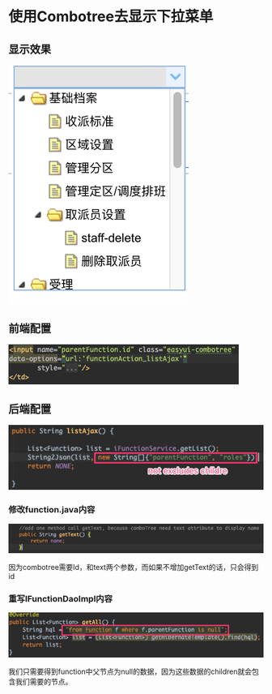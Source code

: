 # 使用Combotree去显示下拉菜单

## 显示效果

![](../../../../.gitbook/assets/image%20%28136%29.png)

## 前端配置

![](../../../../.gitbook/assets/image%20%2848%29.png)

## 后端配置

![](../../../../.gitbook/assets/image%20%2863%29.png)

### 修改function.java内容

![](../../../../.gitbook/assets/image%20%28140%29.png)

因为combotree需要Id，和text两个参数，而如果不增加getText的话，只会得到id

### 重写IFunctionDaoImpl内容

![](../../../../.gitbook/assets/image%20%283%29.png)

我们只需要得到function中父节点为null的数据，因为这些数据的children就会包含我们需要的节点。

